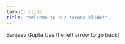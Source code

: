 ```yaml
---
layout: slide
title: "Welcome to our second slide!"
---
```

Sanjeev Gupta
Use the left arrow to go back!
